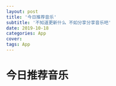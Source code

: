 ```yaml
---
layout: post
title: '今日推荐音乐'
subtitle: '不知道更新什么 不如分享分享音乐吧'
date: 2019-10-18
categories: App
cover:
tags: App
---
```


# 今日推荐音乐



<script>
    document.getElementById("bgAudio").volume = 0.1;
</script>
<audio  src="https://music.163.com/song/media/outer/url?id=1365914380.mp3" autoplay="autoplay" loop="loop" id="bgAudio"></audio>